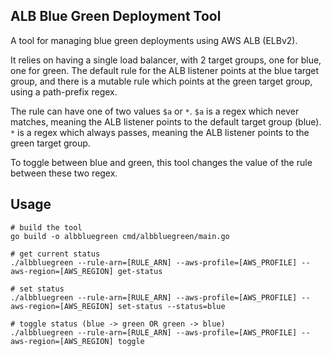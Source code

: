 ## ALB Blue Green Deployment Tool

A tool for managing blue green deployments using AWS ALB (ELBv2).

It relies on having a single load balancer, with 2 target groups,
one for blue, one for green. The default rule for the ALB
listener points at the blue target group, and there is a mutable
rule which points at the green target group, using a path-prefix
regex.

The rule can have one of two values `$a` or `*`. `$a` is a regex
which never matches, meaning the ALB listener points to the
default target group (blue). `*` is a regex which always passes,
meaning the ALB listener points to the green target group.

To toggle between blue and green, this tool changes the value of
the rule between these two regex.

## Usage

```
# build the tool
go build -o albbluegreen cmd/albbluegreen/main.go

# get current status
./albbluegreen --rule-arn=[RULE_ARN] --aws-profile=[AWS_PROFILE] --aws-region=[AWS_REGION] get-status

# set status
./albbluegreen --rule-arn=[RULE_ARN] --aws-profile=[AWS_PROFILE] --aws-region=[AWS_REGION] set-status --status=blue

# toggle status (blue -> green OR green -> blue)
./albbluegreen --rule-arn=[RULE_ARN] --aws-profile=[AWS_PROFILE] --aws-region=[AWS_REGION] toggle
```
